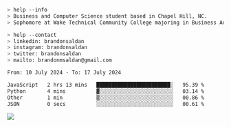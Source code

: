 ````bash
> help --info
> Business and Computer Science student based in Chapel Hill, NC.
> Sophomore at Wake Technical Community College majoring in Business Administration.
````

````bash
> help --contact
> linkedin: brandonsaldan
> instagram: brandonsaldan
> twitter: brandonsaldan
> mailto: brandonmsaldan@gmail.com
````

<!--START_SECTION:waka-->

```txt
From: 10 July 2024 - To: 17 July 2024

JavaScript   2 hrs 13 mins   ████████████████████████░   95.39 %
Python       4 mins          ▓░░░░░░░░░░░░░░░░░░░░░░░░   03.14 %
Other        1 min           ▒░░░░░░░░░░░░░░░░░░░░░░░░   00.86 %
JSON         0 secs          ░░░░░░░░░░░░░░░░░░░░░░░░░   00.61 %
```

<!--END_SECTION:waka-->

![](https://komarev.com/ghpvc/?username=brandonsaldan&color=6A8AFF)
